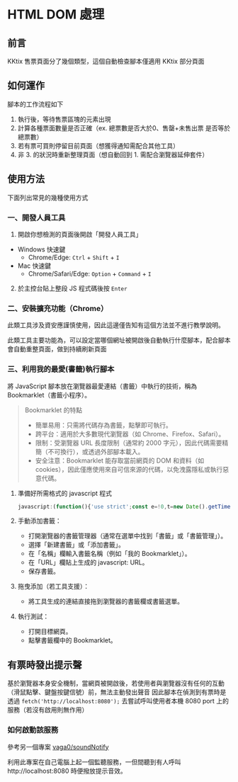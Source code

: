 # HTML DOM 處理

## 前言

KKtix 售票頁面分了幾個類型，這個自動檢查腳本僅適用 KKtix 部分頁面

## 如何運作

腳本的工作流程如下

1. 執行後，等待售票區塊的元素出現
2. 計算各種票面數量是否正確（ex. 總票數是否大於0、售罄+未售出票 是否等於總票數）
3. 若有票可買則停留目前頁面（想獲得通知需配合其他工具）
4. 非 3. 的狀況時重新整理頁面（想自動回到 1. 需配合瀏覽器延伸套件）

## 使用方法

下面列出常見的幾種使用方式

### 一、開發人員工具

1. 開啟你想檢測的頁面後開啟「開發人員工具」

- Windows 快速鍵
  - Chrome/Edge: `Ctrl` + `Shift` + `I`
- Mac 快速鍵
  - Chrome/Safari/Edge: `Option` + `Command` + `I`

2. 於主控台貼上整段 JS 程式碼後按 `Enter`

### 二、安裝擴充功能（Chrome）

此類工具涉及資安應謹慎使用，因此這邊僅告知有這個方法並不進行教學說明。

此類工具主要功能為，可以設定當哪個網址被開啟後自動執行什麼腳本，配合腳本會自動重整頁面，做到持續刷新頁面

### 三、利用我的最愛(書籤)執行腳本

將 JavaScript 腳本放在瀏覽器最愛連結（書籤）中執行的技術，稱為 Bookmarklet（書籤小程序）。

> Bookmarklet 的特點
>   - 簡單易用：只需將代碼存為書籤，點擊即可執行。
>   - 跨平台：適用於大多數現代瀏覽器（如 Chrome、Firefox、Safari）。
>   - 限制：受瀏覽器 URL 長度限制（通常約 2000 字元），因此代碼需要精簡（不可換行），或透過外部腳本載入。
>   - 安全注意：Bookmarklet 能存取當前網頁的 DOM 和資料（如 cookies），因此僅應使用來自可信來源的代碼，以免洩露隱私或執行惡意代碼。


1. 準備好所需格式的 javascript 程式
   ```javascript
   javascript:(function(){'use strict';const e=!0,t=new Date().getTime(),o=new MutationObserver(()=>{const e=document.querySelector('.ticket-quantity');if(e){o.disconnect();var n=new Date().getTime();console.log(n+': 🎯 目標元素出現'),console.log("差幾秒"+(n-t)),c()}}),n=()=>{if(e){document.querySelectorAll('.ticket-quantity.ng-binding.ng-scope').forEach(e=>{const t=e.closest('.ticket-unit.ng-scope');t&&(t.style.display='none')})}},c=()=>{const e=document.querySelectorAll('.ticket-unit').length,t=document.querySelectorAll('.ticket-quantity.ng-binding.ng-scope').length,o=document.querySelectorAll('.ticket-quantity.ng-scope:not(.ng-binding)').length;if(0===e)console.warn('沒有展示任何票位？？');else if(e-t<=0)console.warn('全部票位已售完！');else if(e-t!==o)console.warn('票位數量不一致！？');else{console.log('🎉 有票可買！播放提示音！'),fetch('http://localhost:8080'),n();return}const c=Math.floor(2e3*Math.random())+1e3;console.warn(c+'毫秒後重新整理'),setTimeout(() => location.reload(),c)};console.log(t+': Start waitting...'),o.observe(document.body,{childList:!0,subtree:!0})})()
   ```

2. 手動添加書籤：
    - 打開瀏覽器的書籤管理器（通常在選單中找到「書籤」或「書籤管理」）。
    - 選擇「新建書籤」或「添加書籤」。
    - 在「名稱」欄輸入書籤名稱（例如「我的 Bookmarklet」）。
    - 在「URL」欄貼上生成的 javascript: URL。
    - 保存書籤。

3. 拖曳添加（若工具支援）：
    - 將工具生成的連結直接拖到瀏覽器的書籤欄或書籤選單。

4. 執行測試：
    - 打開目標網頁。
    - 點擊書籤欄中的 Bookmarklet。

## 有票時發出提示聲

基於瀏覽器本身安全機制，當網頁被開啟後，若使用者與瀏覽器沒有任何的互動（滑鼠點擊、鍵盤按鍵信號）前，無法主動發出聲音
因此腳本在偵測到有票時是透過 `fetch('http://localhost:8080');` 去嘗試呼叫使用者本機 8080 port 上的服務（若沒有啟用則無作用）

### 如何啟動該服務

參考另一個專案 [vaga0/soundNotify](https://github.com/vaga0/soundNotify)

利用此專案在自己電腦上起一個監聽服務，一但間聽到有人呼叫 http://localhost:8080 時便撥放提示音效。
